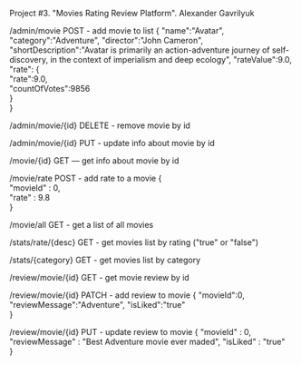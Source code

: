 Project #3. "Movies Rating Review Platform". Alexander Gavrilyuk

/admin/movie POST -  add movie to list
{
"name":"Avatar",
"category":"Adventure",
"director":"John Cameron",
"shortDescription":"Avatar is primarily an action-adventure journey of self-discovery, in the context of imperialism and deep ecology",
"rateValue":9.0,
"rate": {  
        "rate":9.0,  
        "countOfVotes":9856  
    }  
}

/admin/movie/{id} DELETE - remove movie by id

/admin/movie/{id} PUT - update info about movie by id

/movie/{id} GET — get info about movie by id

/movie/rate POST - add rate to a movie
{    
    "movieId" : 0,    
    "rate" : 9.8    
}   

/movie/all GET - get a list of all movies

/stats/rate/{desc} GET - get movies list by rating ("true" or "false")

/stats/{category} GET - get movies list by category

/review/movie/{id} GET - get movie review by id

/review/movie/{id} PATCH - add review to movie
{
"movieId":0,
"reviewMessage":"Adventure",
"isLiked":"true"  
}

/review/movie/{id} PUT - update review to movie
{
	"movieId" : 0,
	"reviewMessage" : "Best Adventure movie ever maded",
	"isLiked" : "true"  
}



